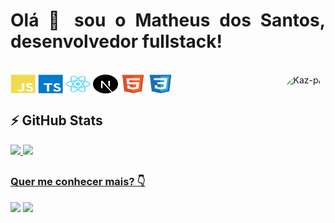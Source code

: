 <h1 align="justify">Olá 👋 sou o Matheus dos Santos, desenvolvedor fullstack!</h1>
<div style="display: inline_block"><br>
  <img align="center" alt="Kaz-Js" height="30" width="40" src="https://raw.githubusercontent.com/devicons/devicon/master/icons/javascript/javascript-plain.svg">
  <img align="center" alt="Kaz-Ts" height="30" width="40" src="https://raw.githubusercontent.com/devicons/devicon/master/icons/typescript/typescript-plain.svg">
  <img align="center" alt="Kaz-React" height="30" width="40" src="https://raw.githubusercontent.com/devicons/devicon/master/icons/react/react-original.svg">
  <img align="center" alt="Kaz-Next" height="30" width="40" src="https://raw.githubusercontent.com/devicons/devicon/master/icons/nextjs/nextjs-original.svg">
  <img align="center" alt="Kaz-HTML" height="30" width="40" src="https://raw.githubusercontent.com/devicons/devicon/master/icons/html5/html5-original.svg">
  <img align="center" alt="Kaz-CSS" height="30" width="40" src="https://raw.githubusercontent.com/devicons/devicon/master/icons/css3/css3-original.svg">
  <img align="right" alt="Kaz-pic" height="150" style="border-radius:100px;" src="https://github.com/kazss.png?width=300&height=300">
</div>
  
## ⚡ GitHub Stats
 <div>
    <a href="https://github.com/kazss">
    <img height="180em" src="https://github-readme-stats.vercel.app/api?username=kazss&show_icons=true&count_private=true&show_icons=true&include_all_commits=true&theme=dracula"/>
    <img height="180em" src="https://github-readme-stats.vercel.app/api/top-langs/?username=kazss&hide=TeX&layout=compact&theme=dracula"/>
</div>
  
##
 
<h3>Quer me conhecer mais? 👇</h3>

<div>
  <a href = "mailto:matheuskazx@gmail.com"><img src="https://img.shields.io/badge/-Gmail-%23333?style=for-the-badge&logo=gmail&logoColor=white" target="_blank"></a>
  <a href="https://www.linkedin.com/in/matheus-santos-437756165/" target="_blank"><img src="https://img.shields.io/badge/-LinkedIn-%230077B5?style=for-the-badge&logo=linkedin&logoColor=white" target="_blank"></a> 
</div>

